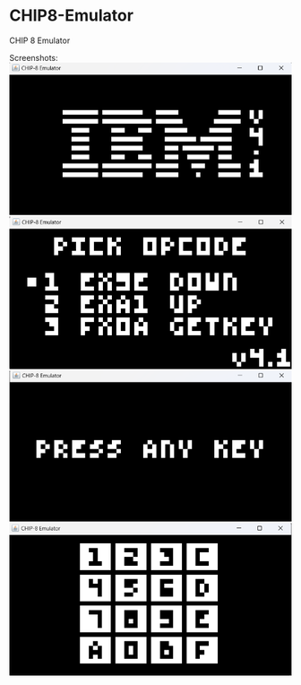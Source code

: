 # CHIP8-Emulator
CHIP 8 Emulator

Screenshots:
![alt text](https://github.com/sebeid4556/CHIP8-Emulator/blob/main/screenshot/ibm.png?raw=true)
![alt text](https://github.com/sebeid4556/CHIP8-Emulator/blob/main/screenshot/menu.png?raw=true)
![alt text](https://github.com/sebeid4556/CHIP8-Emulator/blob/main/screenshot/key.png?raw=true)
![alt text](https://github.com/sebeid4556/CHIP8-Emulator/blob/main/screenshot/release.png?raw=true)
